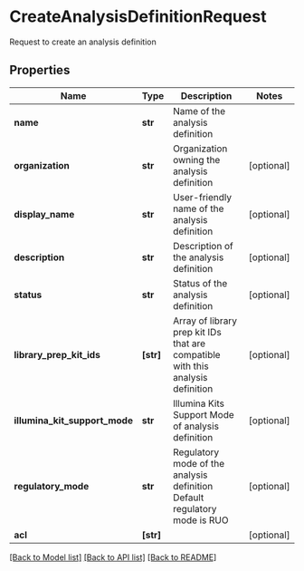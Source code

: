 # CreateAnalysisDefinitionRequest

Request to create an analysis definition

## Properties
Name | Type | Description | Notes
------------ | ------------- | ------------- | -------------
**name** | **str** | Name of the analysis definition | 
**organization** | **str** | Organization owning the analysis definition | [optional] 
**display_name** | **str** | User-friendly name of the analysis definition | [optional] 
**description** | **str** | Description of the analysis definition | [optional] 
**status** | **str** | Status of the analysis definition | [optional] 
**library_prep_kit_ids** | **[str]** | Array of library prep kit IDs that are compatible with this analysis definition | [optional] 
**illumina_kit_support_mode** | **str** | Illumina Kits Support Mode of analysis definition | [optional] 
**regulatory_mode** | **str** | Regulatory mode of the analysis definition  Default regulatory mode is RUO | [optional] 
**acl** | **[str]** |  | [optional] 

[[Back to Model list]](../README.md#documentation-for-models) [[Back to API list]](../README.md#documentation-for-api-endpoints) [[Back to README]](../README.md)


